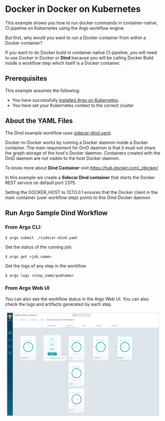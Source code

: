 # Docker in Docker on Kubernetes

This example shows you how to run docker commands in container-native, CI pipeline on Kubernetes using the Argo workflow engine. 

But first, why would you want to run a Docker container from within a Docker container?

If you want to do Docker build in container native CI pipeline, you will need to use Docker in Docker or **Dind** because you will be calling Docker Build inside a workflow step which itself is a Docker container.


## Prerequisites
This example assumes the following:

* You have successfully [installed Argo on Kubernetes](https://applatix.com/open-source/argo/get-started/installation).
* You have set your Kubernetes context to the correct cluster


## About the YAML Files

The Dind example workflow uses [sidecar-dind.yaml](https://github.com/argoproj/argo/blob/master/examples/sidecar-dind.yaml).

Docker-in-Docker works by running a Docker daemon inside a Docker container. The main requirement for DinD daemon is that it must not share the graph storage of the host's Docker daemon. Containers created with the DinD daemon are not visible to the host Docker daemon. 

To know more about **Dind Container** visit https://hub.docker.com/_/docker/

In this example we create a **Sidecar Dind container** that starts the Docker REST service on default port 2375.

Setting the DOCKER_HOST to 127.0.0.1 ensures that the Docker client in the main container (user workflow step) points to this Dind Docker daemon.


## Run Argo Sample Dind Workflow

### From Argo CLI:

```
$ argo submit ./sidecar-dind.yaml

```
Get the status of the running job:


```
$ argo get <job_name>

```

Get the logs of any step in the workflow

```
$ argo logs <step_name/podname>

```

### From Argo Web UI
You can also see the workflow status in the Argo Web UI. You can also check the logs and artifacts generated by each step.

![CI-workflow](../images/ciworkflow.png)
